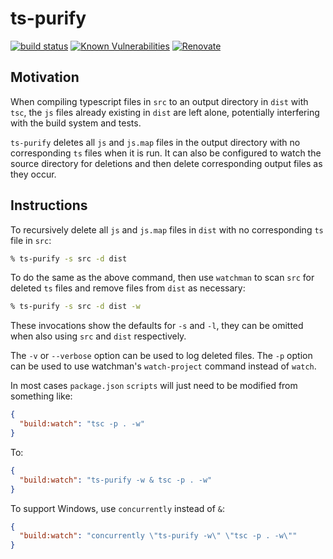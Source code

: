 # ts-purify

[![build status](https://circleci.com/gh/insidewhy/ts-purify.png?style=shield)](https://circleci.com/gh/insidewhy/ts-purify)
[![Known Vulnerabilities](https://snyk.io/test/github/insidewhy/ts-purify/badge.svg)](https://snyk.io/test/github/insidewhy/ts-purify)
[![Renovate](https://img.shields.io/badge/renovate-enabled-brightgreen.svg)](https://renovatebot.com)

## Motivation

When compiling typescript files in `src` to an output directory in `dist` with `tsc`, the `js` files already existing in `dist` are left alone, potentially interfering with the build system and tests.

`ts-purify` deletes all `js` and `js.map` files in the output directory with no corresponding `ts` files when it is run. It can also be configured to watch the source directory for deletions and then delete corresponding output files as they occur.

## Instructions

To recursively delete all `js` and `js.map` files in `dist` with no corresponding `ts` file in `src`:

```bash
% ts-purify -s src -d dist
```

To do the same as the above command, then use `watchman` to scan `src` for deleted `ts` files and remove files from `dist` as necessary:

```bash
% ts-purify -s src -d dist -w
```

These invocations show the defaults for `-s` and `-l`, they can be omitted when also using `src` and `dist` respectively.

The `-v` or `--verbose` option can be used to log deleted files. The `-p` option can be used to use watchman's `watch-project` command instead of `watch`.

In most cases `package.json` `scripts` will just need to be modified from something like:

```json
{
  "build:watch": "tsc -p . -w"
}
```

To:

```json
{
  "build:watch": "ts-purify -w & tsc -p . -w"
}
```

To support Windows, use `concurrently` instead of `&`:

```json
{
  "build:watch": "concurrently \"ts-purify -w\" \"tsc -p . -w\""
}
```
